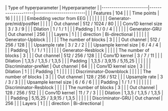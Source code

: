 | Type of hyperparameter                     | Hyperparameter           |
|-----------------------|--------------------|-------------------------|
|                       | Features           | 104                     |
|                       | Time points        | 16                      |
|                       |                    |                         |
| Embedding vector from EEG |                  |                         |
|                       |                    |                         |
| Generator-pre/mid/postNet |                  |                         |
|                       | Out channel        | 512 / 1024 / 80         |
|                       | Conv1D kernel size | 3 / 3 / 9               |
|                       | Dilation           | 1 / 1 / 1                |
|                       | Padding            | 1 / 0 / 4               |
|                       |                    |                         |
| Generator-GRU         | Out channel        | 256                     |
|                       | Layers             | 1                       |
|                       | direction          | Bi-directional          |
|                       |                    |                         |
| Generator-Upblock     |                    |                         |
|                       | The number of blocks | 3                       |
|                       | Out channel        | 512 / 256 / 128         |
|                       | Upsample rate      | 3 / 2 / 2               |
|                       | Upsample kernel size | 6 / 4 / 4               |
|                       | Padding            | 1 / 1 / 1               |
|                       |                    |                         |
| Generator-Resblock    |                    |                         |
|                       | The number of blocks | 3                       |
|                       | Out channel        | 512 / 256 / 128         |
|                       | Conv1D kernel      | 3 / 7 / 11              |
|                       | Dilation           | 1,3,5 / 1,3,5 / 1,3,5   |
|                       | Padding            | 1,3,5 / 3,9,15 / 5,15,25 |
|                       |                    |                         |
| Discriminator-preNet  | Out channel        | 64                      |
|                       | Conv1D kernel size | 3                       |
|                       | Dilation           | 1                       |
|                       | Padding            | 1                       |
|                       |                    |                         |
| Discriminator-Downblock |                   |                         |
|                       | The number of blocks | 3                      |
|                       | Out channel        | 128 / 256 / 512        |
|                       | Upsample rate      | 3 / 3 / 3              |
|                       | Upsample kernel size | 6 / 6 / 6              |
|                       | Padding            | 1 / 1 / 1              |
|                       |                    |                         |
| Discriminator-Resblock |                    |                         |
|                       | The number of blocks | 3                      |
|                       | Out channel        | 128 / 256 / 512        |
|                       | Conv1D kernel      | 11 / 7 / 3             |
|                       | Dilation           | 1,3,5 / 1,3,5 / 1,3,5  |
|                       | Padding            | 5,15,25 / 3,9,15 / 1,3,5 |
|                       |                    |                         |
| Discriminator-GRU     | Out channel        | 256                     |
|                       | Layers             | 1                       |
|                       | direction          | Bi-directional          |

